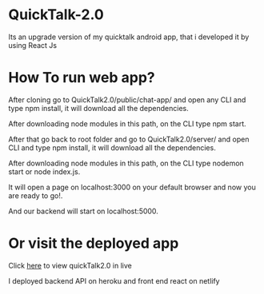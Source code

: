 # QuickTalk-2.0
Its an upgrade version of my quicktalk android app, that i developed it by using React Js

# How To run web app?
After cloning go to QuickTalk2.0/public/chat-app/ and open any CLI and type npm install, it will download all the dependencies.

After downloading node modules in this path, on the CLI type npm start.

After that go back to root folder and go to QuickTalk2.0/server/ and open CLI and type npm install, it will download all the dependencies.

After downloading node modules in this path, on the CLI type nodemon start or node index.js.


It will open a page on localhost:3000 on your default browser and now you are ready to go!.

And our backend will start on localhost:5000.


# Or visit the deployed app

Click [here](https://quicktalk2-0.netlify.app/login) to view quickTalk2.0 in live

I deployed backend API on heroku and front end react on netlify

